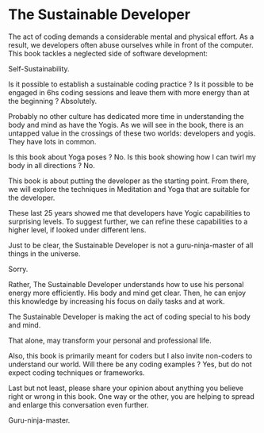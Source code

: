 # The Sustainable Developer

The act of coding demands a considerable mental and physical effort.  As a result, we developers often abuse ourselves while in front of the computer. 
This book tackles a neglected side of software development: 

Self-Sustainability. 

Is it possible to establish a sustainable coding practice ? Is it possible to be engaged in 6hs coding sessions and leave them with more energy than at the beginning ? Absolutely.  

Probably no other culture has dedicated more time in understanding the body and mind as have the Yogis. As we will see in the book, there is an untapped value in the crossings of these two worlds: developers and yogis. They have lots in common. 

Is this book about Yoga poses ? No. Is this book showing how I can twirl my body in all directions ? No. 

This book is about putting the developer as the starting point. From there, we will explore the techniques in Meditation and Yoga that are suitable for the developer. 

These last 25 years showed me that developers have Yogic capabilities to surprising levels. To suggest further, we can refine these capabilities to a higher level, if looked under different lens.

Just to be clear, the Sustainable Developer is not a guru-ninja-master of all things in the universe. 

Sorry. 
 
Rather, The Sustainable Developer understands how to use his personal energy more efficiently. His body and mind get clear. Then, he can enjoy this knowledge by increasing his focus on daily tasks and at work. 

The Sustainable Developer is making the act of coding special to his body and mind. 

That alone, may transform your personal and professional life.    

Also, this book is primarily meant for coders but I also invite non-coders to understand our world. Will there be any coding examples ? Yes, but do not expect coding techniques or frameworks.  

Last but not least, please share your opinion about anything you believe right or wrong in this book. One way or the other, you are helping to spread and enlarge this conversation even further. 

Guru-ninja-master.
